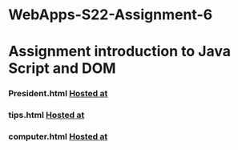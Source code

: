 # WebApps-S22-Assignment-6
# Assignment introduction to Java Script and DOM
### President.html [Hosted at](https://44-563-web-apps-s22.github.io/webapps-s22-assignment-6-s546553/)
### tips.html [Hosted at](https://44-563-web-apps-s22.github.io/webapps-s22-assignment-6-s546553/)
### computer.html [Hosted at](https://44-563-web-apps-s22.github.io/webapps-s22-assignment-6-s546553/)